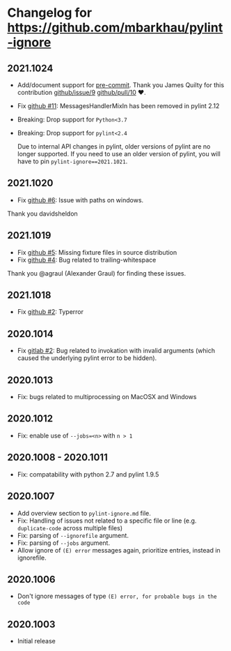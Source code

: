# Changelog for https://github.com/mbarkhau/pylint-ignore

## 2021.1024

- Add/document support for [pre-commit](https://pre-commit.com/).
  Thank you James Quilty for this contribution [github/issue/9][gh_i9]
  [github/pull/10][gh_i10] :heart:.
- Fix [github #11][gh_i11]: MessagesHandlerMixIn has been removed in pylint 2.12
- Breaking: Drop support for `Python<3.7`
- Breaking: Drop support for `pylint<2.4`

  Due to internal API changes in pylint, older versions of pylint
  are no longer supported. If you need to use an older version of
  pylint, you will have to pin `pylint-ignore==2021.1021`.

[gh_i9]: https://github.com/mbarkhau/pylint-ignore/issues/9
[gh_i10]: https://github.com/mbarkhau/pylint-ignore/pull/10
[gh_i11]: https://github.com/mbarkhau/pylint-ignore/issues/11


## 2021.1020

- Fix [github #6][gh_i6]: Issue with paths on windows.

[gh_i6]: https://github.com/mbarkhau/pylint-ignore/issues/6

Thank you davidsheldon


## 2021.1019

- Fix [github #5][gh_i5]: Missing fixture files in source distribution
- Fix [github #4][gh_i4]: Bug related to trailing-whitespace

[gh_i5]: https://github.com/mbarkhau/pylint-ignore/issues/5
[gh_i4]: https://github.com/mbarkhau/pylint-ignore/issues/4

Thank you @agraul (Alexander Graul) for finding these issues.


## 2021.1018

- Fix [github #2][gh_i2]: Typerror

[gh_i2]: https://github.com/mbarkhau/pylint-ignore/issues/2


## 2020.1014

- Fix [gitlab #2][gl_i2]: Bug related to invokation with invalid arguments (which caused the underlying pylint error to be hidden).

[gl_i2]: https://gitlab.com/mbarkhau/pylint-ignore/-/issues/2


## 2020.1013

- Fix: bugs related to multiprocessing on MacOSX and Windows


## 2020.1012

- Fix: enable use of `--jobs=<n>` with `n > 1`


## 2020.1008 - 2020.1011

- Fix: compatability with python 2.7 and pylint 1.9.5


## 2020.1007

- Add overview section to `pylint-ignore.md` file.
- Fix: Handling of issues not related to a specific file or line (e.g. `duplicate-code` across multiple files)
- Fix: parsing of `--ignorefile` argument.
- Fix: parsing of `--jobs` argument.
- Allow ignore of `(E) error` messages again, prioritize entries, instead in ignorefile.


## 2020.1006

- Don't ignore messages of type `(E) error, for probable bugs in the code`

## 2020.1003

- Initial release
